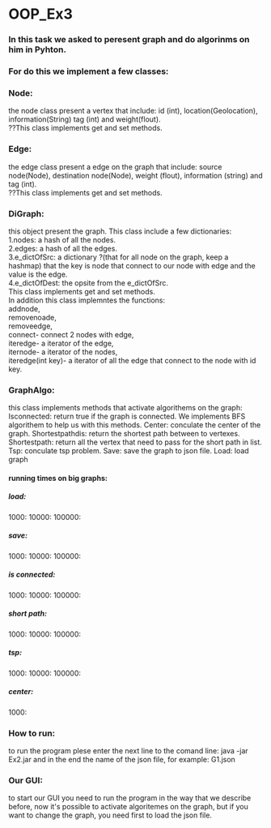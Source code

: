 # OOP_Ex3

### In this task we asked to peresent graph and do algorinms on him in Pyhton.
### For do this we implement a few classes:
### Node: 
the node class present a vertex that include: id (int), location(Geolocation), information(String) tag (int) and weight(flout).<br />	??This class implements get and set methods.
### Edge:
the edge class present a edge on the graph that include: source node(Node), destination node(Node), weight (flout), information (string) and tag (int).<br /> ??This class implements get and set methods.
### DiGraph:
this object present the graph. This class include a few dictionaries:<br /> 1.nodes: a hash of all the nodes.<br /> 2.edges: a hash of all the edges.<br /> 3.e_dictOfSrc: a dictionary ?(that for all node on the graph, keep a hashmap) that the key is node that connect to our node with edge and the value is the edge.<br /> 4.e_dictOfDest: the opsite from the e_dictOfSrc.<br /> This class implements get and set methods.<br /> In addition this class implemntes the functions:<br /> addnode,<br /> removenoade,<br /> removeedge,<br /> connect- connect 2 nodes with edge,<br /> iteredge- a iterator of the edge,<br /> iternode- a iterator of the nodes,<br /> iteredge(int key)- a iterator of all the edge that connect to the node with id key.
### GraphAlgo: 
this class implements methods that activate algorithems on the graph:
Isconnected: return true if the graph is connected. We implements BFS algorithem to help us with this methods.
Center: conculate the center of the graph.
Shortestpathdis: return the shortest path between to vertexes.
Shortestpath: return all the vertex that need to pass for the short path in list.
Tsp: conculate tsp problem.
Save: save the graph to json file.
Load: load graph

#### running times on big graphs:
##### load:
1000: 
10000: 
100000: 
##### save:
1000: 
10000: 
100000: 
##### is connected:
1000: 
10000: 
100000: 
##### short path:
1000: 
10000: 
100000: 
##### tsp: 
1000: 
10000: 
100000:
##### center:
1000: 

### How to run:
to run the program plese enter the next line to the comand line: java -jar Ex2.jar and in the end the name of the json file, for example: G1.json 

### Our GUI:
to start our GUI you need to run the program in the way that we describe before, now it's possible to activate algoritemes on the graph, but if you want to change the graph, you need first to load the json file. 
